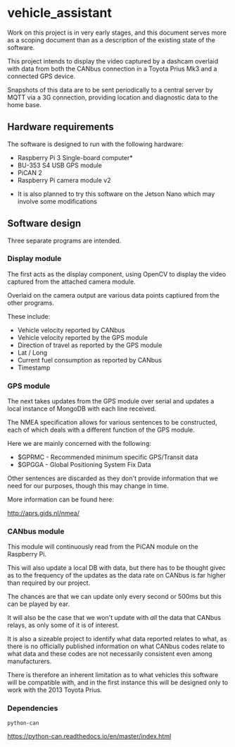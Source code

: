 # vehicle_assistant

Work on this project is in very early stages, and this document serves more as a scoping document than as a description of the existing state of the software. 

This project intends to display the video captured by a dashcam overlaid with data from both the CANbus connection in a Toyota Prius Mk3 and a connected GPS device. 

Snapshots of this data are to be sent periodically to a central server by MQTT via a 3G connection, providing location and diagnostic data to the home base. 

## Hardware requirements

The software is designed to run with the following hardware:

-  Raspberry Pi 3 Single-board computer*
-  BU-353 S4 USB GPS module
-  PiCAN 2
-  Raspberry Pi camera module v2

* It is also planned to try this software on the Jetson Nano which may involve some modifications

## Software design

Three separate programs are intended. 

### Display module

The first acts as the display component, using OpenCV to display the video captured from the attached camera module. 

Overlaid on the camera output are various data points captiured from the other programs. 

These include:

-  Vehicle velocity reported by CANbus
-  Vehicle velocity reported by the GPS module
-  Direction of travel as reported by the GPS module
-  Lat / Long 
-  Current fuel consumption as reported by CANbus
-  Timestamp

### GPS module

The next takes updates from the GPS module over serial and updates a local instance of MongoDB with each line received.

The NMEA specification allows for various sentences to be constructed, each of which deals with a different function of the GPS module.

Here we are mainly concerned with the following:

-  $GPRMC - Recommended minimum specific GPS/Transit data
-  $GPGGA - Global Positioning System Fix Data

Other sentences are discarded as they don't provide information that we need for our purposes, though this may change in time. 

More information can be found here: 

http://aprs.gids.nl/nmea/

### CANbus module

This module will continuously read from the PiCAN module on the Raspberry Pi. 

This will also update a local DB with data, but there has to be thought givec as to the frequency of the updates as the data rate on CANbus is far higher than required by our project. 

The chances are that we can update only every second or 500ms but this can be played by ear. 

It will also be the case that we won't update with *all* the data that CANbus relays, as only some of it is of interest. 

It is also a sizeable project to identify what data reported relates to what, as there is no officially published information on what CANbus codes relate to what data and these codes are not necessarily consistent even among manufacturers. 

There is therefore an inherent limitation as to what vehicles this software will be compatible with, and in the first instance this will be designed only to work with the 2013 Toyota Prius. 


### Dependencies

```python-can```

https://python-can.readthedocs.io/en/master/index.html





